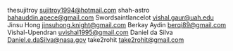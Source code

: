 thesujitroy <sujitroy1994@hotmail.com>
shah-astro <bahauddin.apece@gmail.com>
Swordsaintlancelot <vishal.gaur@uah.edu>
Jinsu Hong <jinsuhong.knight@gmail.com>
Berkay Aydin <berqi89@gmail.com>
Vishal-Upendran <uvishal1995@gmail.com>
Daniel da Silva <Daniel.e.daSilva@nasa.gov>
take2rohit <take2rohit@gmail.com>